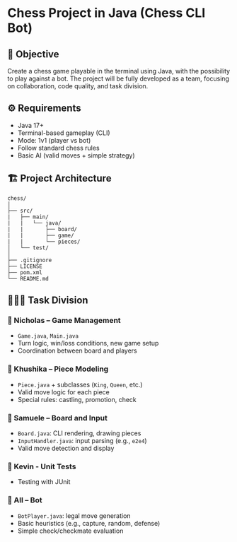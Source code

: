 
# Chess Project in Java (Chess CLI Bot)

## 🧠 Objective
Create a chess game playable in the terminal using Java, with the possibility to play against a bot. The project will be fully developed as a team, focusing on collaboration, code quality, and task division.

## ⚙️ Requirements
- Java 17+
- Terminal-based gameplay (CLI)
- Mode: 1v1 (player vs bot)
- Follow standard chess rules
- Basic AI (valid moves + simple strategy)

## 🏗️ Project Architecture

```
chess/
│
├── src/
|   ├── main/
|   |   └── java/
|   |       ├── board/
|   |       ├── game/
|   |       └── pieces/
│   └── test/
│
├── .gitignore
├── LICENSE
├── pom.xml
└── README.md
```

## 🧑‍🤝‍🧑 Task Division

### 👤 Nicholas – Game Management
- `Game.java`, `Main.java`
- Turn logic, win/loss conditions, new game setup
- Coordination between board and players

### 👤 Khushika – Piece Modeling
- `Piece.java` + subclasses (`King`, `Queen`, etc.)
- Valid move logic for each piece
- Special rules: castling, promotion, check

### 👤 Samuele – Board and Input
- `Board.java`: CLI rendering, drawing pieces
- `InputHandler.java`: input parsing (e.g., `e2e4`)
- Valid move detection and display

### 👤 Kevin - Unit Tests
- Testing with JUnit

### 👤 All – Bot
- `BotPlayer.java`: legal move generation
- Basic heuristics (e.g., capture, random, defense)
- Simple check/checkmate evaluation
